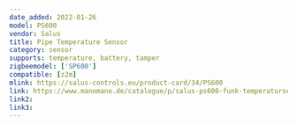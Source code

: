 ```yaml
---
date_added: 2022-01-26
model: PS600
vendor: Salus
title: Pipe Temperature Sensor
category: sensor
supports: temperature, battery, tamper
zigbeemodel: ['SP600']
compatible: [z2m]
mlink: https://salus-controls.eu/product-card/34/PS600
link: https://www.manomano.de/catalogue/p/salus-ps600-funk-temperatursensor-funkfuehler-batteriebetriben-112680-18495872
link2: 
link3: 
---
```



